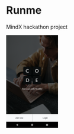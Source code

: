 # Runme
MindX hackathon project

<img src="https://raw.githubusercontent.com/duyanh14/Runme/main/Screenshot/1_welcome.png" width="140px">
